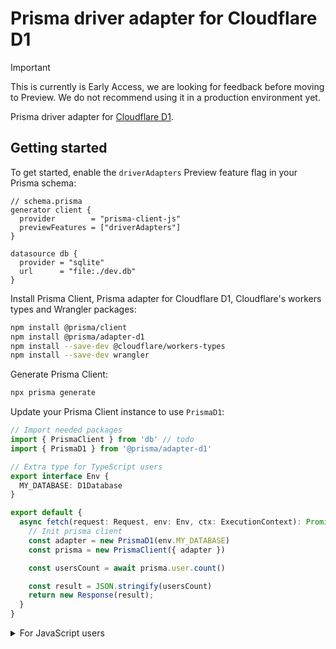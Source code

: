 # Prisma driver adapter for Cloudflare D1

> [!IMPORTANT] 
> This is currently is Early Access, we are looking for feedback before moving to Preview. 
> We do not recommend using it in a production environment yet.

Prisma driver adapter for [Cloudflare D1](https://developers.cloudflare.com/d1/).

<!-- TODO Refer to the [announcement blog post](https://prisma.io/cloudflare-d1) and our [docs](https://www.prisma.io/docs/guides/database/cloudflare-d1) for more details. -->

<!-- > **Note**: Support for Cloudflare D1 is available in [Early Access](https://www.prisma.io/docs/about/prisma/releases#early-access) from Prisma versions [TODO](https://github.com/prisma/prisma/releases/tag/TODO) and later. -->

## Getting started

To get started, enable the `driverAdapters` Preview feature flag in your Prisma schema:

```prisma
// schema.prisma
generator client {
  provider        = "prisma-client-js"
  previewFeatures = ["driverAdapters"]
}

datasource db {
  provider = "sqlite"
  url      = "file:./dev.db"
}
```

Install Prisma Client, Prisma adapter for Cloudflare D1, Cloudflare's workers types and Wrangler packages:

```sh
npm install @prisma/client
npm install @prisma/adapter-d1
npm install --save-dev @cloudflare/workers-types
npm install --save-dev wrangler
```

Generate Prisma Client:

```sh
npx prisma generate
```

Update your Prisma Client instance to use `PrismaD1`:

```ts
// Import needed packages
import { PrismaClient } from 'db' // todo 
import { PrismaD1 } from '@prisma/adapter-d1'

// Extra type for TypeScript users
export interface Env {
  MY_DATABASE: D1Database
}

export default {
  async fetch(request: Request, env: Env, ctx: ExecutionContext): Promise<Response> {
    // Init prisma client
    const adapter = new PrismaD1(env.MY_DATABASE)
    const prisma = new PrismaClient({ adapter })

    const usersCount = await prisma.user.count()

    const result = JSON.stringify(usersCount)
    return new Response(result);
  }
}
```

<details>
  <summary>For JavaScript users</summary>
  ```js
  // Import needed packages
  import { PrismaClient } from 'db' // todo 
  import { PrismaD1 } from '@prisma/adapter-d1'
  
  export default {
    async fetch(request, env, ctx) {
      // Init prisma client
      const adapter = new PrismaD1(env.MY_DATABASE)
      const prisma = new PrismaClient({ adapter })
  
      const usersCount = await prisma.user.count()
      
      const result = JSON.stringify(usersCount)
      return new Response(result);
    }
  }
  ```
</details>

> **Note**: Make sure your D1 database is setup in your `wrangler.toml`. Refer to [Cloudflare's docs](https://developers.cloudflare.com/d1/get-started/#3-create-a-database) to learn how to set up your database binding.
>
> ```toml
> [[d1_databases]]
> binding = "MY_DATABASE"    # i.e. available in the Worker on env.MY_DATABASE
> database_name = "database_name"
> database_id = "<unique-ID-for-your-database>"
> ```

<!-- TODO Refer to our [docs](https://www.prisma.io/docs/guides/database/cloudflare-d1#how-to-manage-schema-changes) to learn how to manage schema changes when using Prisma and Cloudflare D1. -->

<!-- ## Feedback
TODO Leave this till preview
We encourage you to create an issue if you find something missing or run into a bug.

If you have any feedback, leave a comment in [this GitHub discussion](https://github.com/prisma/prisma/discussions/TODO). -->

